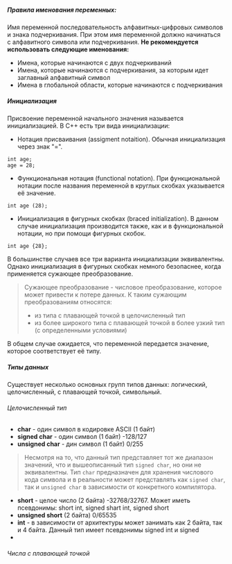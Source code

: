 ##### Правила именования переменных:
Имя переменной последовательность алфавитных-цифровых символов и знака подчеркивания. При этом имя переменной должно начинаться с алфавитного символа или подчеркивания.
**Не рекомендуется использовать следующие именования:**
- Имена, которые начинаются с двух подчеркиваний
- Имена, которые начинаются с подчеркивания, за которым идет заглавный алфавитный символ
- Имена в глобальной области, которые начинаются с подчеркивания
##### Инициализация
Присвоение переменной начального значения называется инициализацией. В C++ есть три вида инициализации:
- Нотация присваивания (assigment notaition). Обычная инициализация через знак "=".
``` С++
int age;
age = 28;
```
- Функциональная нотация (functional notation). При функциональной нотации после названия переменной в круглых скобках указывается её значение.
``` С++
int age (28);
```
- Инициализация в фигурных скобках (braced initialization). В данном случае инициализация производится также, как и в функциональной нотации, но при помощи фигурных скобок.
``` С++
int age {28};
```
В большинстве случаев все три варианта инициализации эквивалентны. Однако инициализация в фигурных скобках немного безопаснее, когда применяется сужающее преобразование.

>Сужающее преобразование - числовое преобразование, которое может привести к потере данных. К таким сужающим преобразованиям относятся: 
>- из типа с плавающей точкой в целочисленный тип
>- из более широкого типа с плавающей точкой в более узкий тип (с определенными условиями)

В общем случае ожидается, что переменной передается значение, которое соответствует её типу.
##### Типы данных

Существует несколько основных групп типов данных: логический, целочисленный, с плавающей точкой, символьный.
###### Целочисленный тип
- **char** - один символ в кодировке ASCII (1 байт)
- **signed char** - один символ (1 байт) -128/127
- **unsigned char** - дин символ (1 байт) 0/255

>Несмотря на то, что данный тип представляет тот же диапазон значений, что и вышеописанный тип `signed char`, но они не эквивалентны. Тип `char` предназначен для хранения числового кода символа и в реальности может представлять как `signed char`, так и `unsigned char` в зависимости от конкретного компилятора.

- **short** - целое число (2 байта) -32768/32767. Может иметь псевдонимы: short int, signed shart int, signed short
- **unsigned short** (2 байта) 0/65535
- **int** - в зависимости от архитектуры может занимать как 2 байта, так и 4 байта. Данный тип имеет псевдонимы signed int и signed
- 
###### Числа с плавающей точкой
